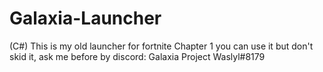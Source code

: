 # Galaxia-Launcher
(C#) This is my old launcher for fortnite Chapter 1 you can use it but don't skid it, ask me before by discord: Galaxia Project Waslyl#8179
